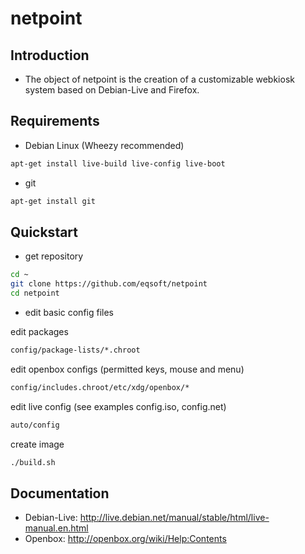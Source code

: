 netpoint
========

## Introduction ##
* The object of netpoint is the creation of a customizable webkiosk system based on Debian-Live and Firefox.

## Requirements ##
* Debian Linux (Wheezy recommended)

```bash
apt-get install live-build live-config live-boot
```
* git

```bash
apt-get install git
```

## Quickstart ##
* get repository

```bash
cd ~
git clone https://github.com/eqsoft/netpoint
cd netpoint
```

* edit basic config files

edit packages
```bash
config/package-lists/*.chroot
```
edit openbox configs (permitted keys, mouse and menu)
```bash
config/includes.chroot/etc/xdg/openbox/*
```
edit live config (see examples config.iso, config.net)
```bash
auto/config
```
create image
```bash
./build.sh
```


## Documentation ##
* Debian-Live: http://live.debian.net/manual/stable/html/live-manual.en.html
* Openbox: http://openbox.org/wiki/Help:Contents
